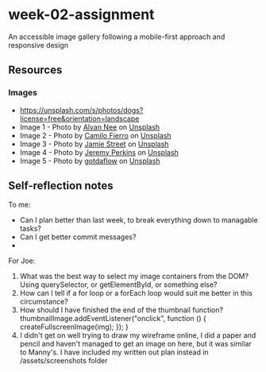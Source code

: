 # week-02-assignment

An accessible image gallery following a mobile-first approach and responsive design

## Resources

### Images

- https://unsplash.com/s/photos/dogs?license=free&orientation=landscape
- Image 1 - Photo by <a href="https://unsplash.com/@alvannee?utm_content=creditCopyText&utm_medium=referral&utm_source=unsplash">Alvan Nee</a> on <a href="https://unsplash.com/photos/two-brown-and-white-dogs-running-dirt-road-during-daytime-T-0EW-SEbsE?utm_content=creditCopyText&utm_medium=referral&utm_source=unsplash">Unsplash</a>
- Image 2 - Photo by <a href="https://unsplash.com/@camilofierro14?utm_content=creditCopyText&utm_medium=referral&utm_source=unsplash">Camilo Fierro</a> on <a href="https://unsplash.com/photos/two-white-and-brown-dogs-z7rcwqCi77s?utm_content=creditCopyText&utm_medium=referral&utm_source=unsplash">Unsplash</a>
- Image 3 - Photo by <a href="https://unsplash.com/@jamie452?utm_content=creditCopyText&utm_medium=referral&utm_source=unsplash">Jamie Street</a> on <a href="https://unsplash.com/photos/black-framed-eyeglasses-MoDcnVRN5JU?utm_content=creditCopyText&utm_medium=referral&utm_source=unsplash">Unsplash</a>
- Image 4 - Photo by <a href="https://unsplash.com/@jeremyperkins?utm_content=creditCopyText&utm_medium=referral&utm_source=unsplash">Jeremy Perkins</a> on <a href="https://unsplash.com/photos/two-black-dogs-swimming-ynM02vz5raA?utm_content=creditCopyText&utm_medium=referral&utm_source=unsplash">Unsplash</a>
- Image 5 - Photo by <a href="https://unsplash.com/@gettagottaflow?utm_content=creditCopyText&utm_medium=referral&utm_source=unsplash">gotdaflow</a> on <a href="https://unsplash.com/photos/two-white-and-tan-dogs-P8_RmeffU-w?utm_content=creditCopyText&utm_medium=referral&utm_source=unsplash">Unsplash</a>

## Self-reflection notes

To me:

- Can I plan better than last week, to break everything down to managable tasks?
- Can I get better commit messages?
-

For Joe:

1.  What was the best way to select my image containers from the DOM? Using querySelector, or getElementById, or something else?
2.  How can I tell if a for loop or a forEach loop would suit me better in this circumstance?
3.  How should I have finished the end of the thumbnail function?
    thumbnailImage.addEventListener("onclick", function () {
    createFullscreenImage(img);
    });
    }
4.  I didn't get on well trying to draw my wireframe online, I did a paper and pencil and haven't managed to get an image on here, but it was similar to Manny's. I have included my written out plan instead in /assets/screenshots folder
